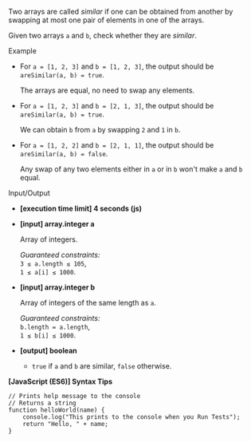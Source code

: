 Two arrays are called _similar_ if one can be obtained from another by swapping
at most one pair of elements in one of the arrays.

Given two arrays `a` and `b`, check whether they are _similar_.

Example

- For `a = [1, 2, 3]` and `b = [1, 2, 3]`, the output should be  
  `areSimilar(a, b) = true`.

  The arrays are equal, no need to swap any elements.

- For `a = [1, 2, 3]` and `b = [2, 1, 3]`, the output should be  
  `areSimilar(a, b) = true`.

  We can obtain `b` from `a` by swapping `2` and `1` in `b`.

- For `a = [1, 2, 2]` and `b = [2, 1, 1]`, the output should be  
  `areSimilar(a, b) = false`.

  Any swap of any two elements either in `a` or in `b` won't make `a` and `b`
  equal.

Input/Output

- **\[execution time limit\] 4 seconds (js)**

- **\[input\] array.integer a**

  Array of integers.

  _Guaranteed constraints:_  
  `3 ≤ a.length ≤ 105`,  
  `1 ≤ a[i] ≤ 1000`.

- **\[input\] array.integer b**

  Array of integers of the same length as `a`.

  _Guaranteed constraints:_  
  `b.length = a.length`,  
  `1 ≤ b[i] ≤ 1000`.

- **\[output\] boolean**

  - `true` if `a` and `b` are similar, `false` otherwise.

**\[JavaScript (ES6)\] Syntax Tips**

    // Prints help message to the console
    // Returns a string
    function helloWorld(name) {
        console.log("This prints to the console when you Run Tests");
        return "Hello, " + name;
    }
